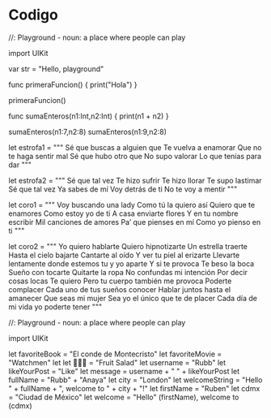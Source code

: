 # Codigo
//: Playground - noun: a place where people can play

import UIKit

var str = "Hello, playground"

func primeraFuncion()
{
    print("Hola")
}

primeraFuncion()

func sumaEnteros(n1:Int,n2:Int)
{
    print(n1 + n2)
}

sumaEnteros(n1:7,n2:8)
sumaEnteros(n1:9,n2:8)


let estrofa1 = """
Sé que buscas a alguien que
Te vuelva a enamorar
Que no te haga sentir mal
Sé que hubo otro que
No supo valorar
Lo que tenías para dar
"""

let estrofa2 = """
Sé que tal vez
Te hizo sufrir
Te hizo llorar
Te supo lastimar
Sé que tal vez
Ya sabes de mí
Voy detrás de ti
No te voy a mentir
"""

let coro1 = """
Voy buscando una lady
Como tú la quiero así
Quiero que te enamores
Como estoy yo de ti
A casa enviarte flores
Y en tu nombre escribir
Mil canciones de amores
Pa’ que pienses en mí
Como yo pienso en ti
"""

let coro2 =
"""
Yo quiero hablarte
Quiero hipnotizarte
Un estrella traerte
Hasta el cielo bajarte
Cantarte al oído
Y ver tu piel al erizarte
Llevarte lentamente
donde estemos tu y yo aparte
Y si te provoca
Te beso la boca
Sueño con tocarte
Quitarte la ropa
No confundas mi intención
Por decir cosas locas
Te quiero
Pero tu cuerpo también me provoca
Poderte complacer
Cada uno de tus sueños conocer
Hablar juntos hasta el amanecer
Que seas mi mujer
Sea yo el único que te de placer
Cada día de mi vida yo poderte tener
"""


//: Playground - noun: a place where people can play

import UIKit

let favoriteBook = "El conde de Montecristo"
let favoriteMovie = "Watchmen"
let
let 🍐🍊🍋 = "Fruit Salad"
let username = "Rubb"
let likeYourPost = "Like"
let message = username + " " + likeYourPost
let fullName = "Rubb" + "Anaya"
let city = "London"
let welcomeString = "Hello " + fullName + ", welcome to " + city + "!"
let firstName = "Ruben"
let cdmx = "Ciudad de México"
let welcome = "Hello" \(firstName), welcome to \(cdmx)


